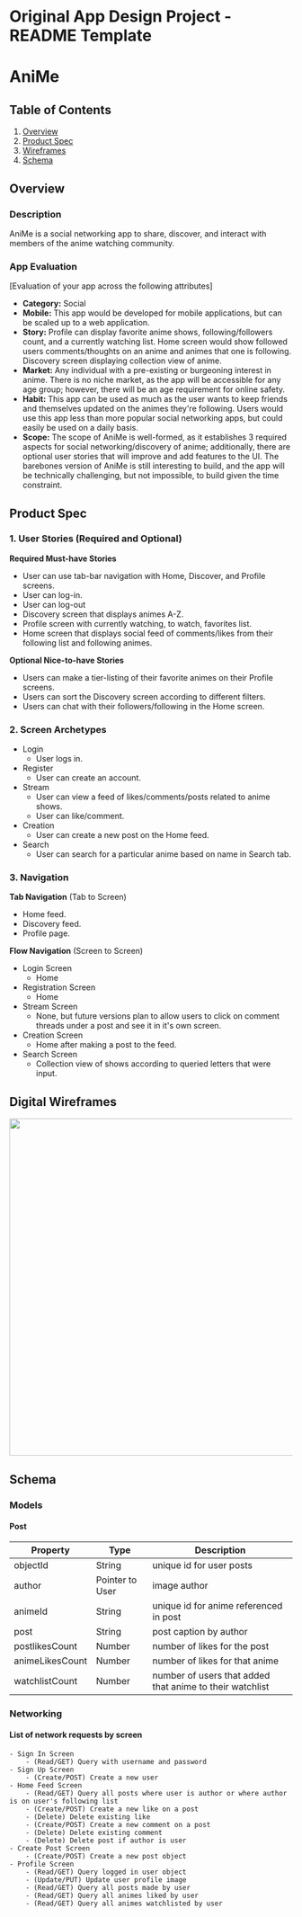 Original App Design Project - README Template
===

# AniMe

## Table of Contents
1. [Overview](#Overview)
1. [Product Spec](#Product-Spec)
1. [Wireframes](#Wireframes)
2. [Schema](#Schema)

## Overview
### Description
AniMe is a social networking app to share, discover, and interact with members of the anime watching community.


### App Evaluation
[Evaluation of your app across the following attributes]
- **Category:** Social
- **Mobile:** This app would be developed for mobile applications, but can be scaled up to a web application.
- **Story:** Profile can display favorite anime shows, following/followers count, and a currently watching list. Home screen would show followed users comments/thoughts on an anime and animes that one is following. Discovery screen displaying collection view of anime.
- **Market:** Any individual with a pre-existing or burgeoning interest in anime. There is no niche market, as the app will be accessible for any age group; however, there will be an age requirement for online safety.
- **Habit:** This app can be used as much as the user wants to keep friends and themselves updated on the animes they're following. Users would use this app less than more popular social networking apps, but could easily be used on a daily basis.
- **Scope:** The scope of AniMe is well-formed, as it establishes 3 required aspects for social networking/discovery of anime; additionally, there are optional user stories that will improve and add features to the UI. The barebones version of AniMe is still interesting to build, and the app will be technically challenging, but not impossible, to build given the time constraint.

## Product Spec

### 1. User Stories (Required and Optional)

**Required Must-have Stories**

* User can use tab-bar navigation with Home, Discover, and Profile screens.
* User can log-in.
* User can log-out
* Discovery screen that displays animes A-Z.
* Profile screen with currently watching, to watch, favorites list. 
* Home screen that displays social feed of comments/likes from their following list and following animes.



**Optional Nice-to-have Stories**

* Users can make a tier-listing of their favorite animes on their Profile screens.
* Users can sort the Discovery screen according to different filters.
* Users can chat with their followers/following in the Home screen.

### 2. Screen Archetypes

* Login 
  * User logs in.
* Register
   * User can create an account.
* Stream
   * User can view a feed of likes/comments/posts related to anime shows.
   * User can like/comment.
* Creation 
   * User can create a new post on the Home feed.
* Search
   * User can search for a particular anime based on name in Search tab.   

### 3. Navigation

**Tab Navigation** (Tab to Screen)

* Home feed.
* Discovery feed.
* Profile page.

**Flow Navigation** (Screen to Screen)

* Login Screen
   * Home
* Registration Screen
   * Home
* Stream Screen
   * None, but future versions plan to allow users to click on comment threads under a post and see it in it's own screen.
* Creation Screen
   * Home after making a post to the feed.
* Search Screen
   * Collection view of shows according to queried letters that were input.   

## Digital Wireframes
<img src="https://i.imgur.com/DFyUhic.jpeg" width=600>

## Schema 
### Models
#### Post

   | Property       | Type     | Description |
   | -------------  | -------- | ------------|
   | objectId       | String   | unique id for user posts |
   | author         | Pointer to User| image author |
   | animeId        | String   | unique id for anime referenced in post|
   | post           | String   | post caption by author |
   | postlikesCount | Number   | number of likes for the post |
   | animeLikesCount| Number   | number of likes for that anime |
   | watchlistCount | Number   | number of users that added that anime to their watchlist|
   
### Networking
#### List of network requests by screen
    - Sign In Screen
        - (Read/GET) Query with username and password
    - Sign Up Screen
        - (Create/POST) Create a new user
    - Home Feed Screen
        - (Read/GET) Query all posts where user is author or where author is on user's following list
        - (Create/POST) Create a new like on a post
        - (Delete) Delete existing like
        - (Create/POST) Create a new comment on a post
        - (Delete) Delete existing comment
        - (Delete) Delete post if author is user
    - Create Post Screen
        - (Create/POST) Create a new post object
    - Profile Screen
        - (Read/GET) Query logged in user object
        - (Update/PUT) Update user profile image
        - (Read/GET) Query all posts made by user
        - (Read/GET) Query all animes liked by user
        - (Read/GET) Query all animes watchlisted by user
